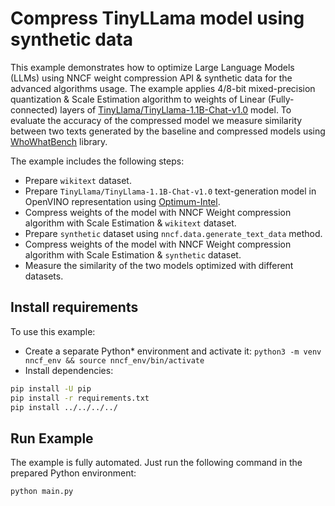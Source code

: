 # Compress TinyLLama model using synthetic data

This example demonstrates how to optimize Large Language Models (LLMs) using NNCF weight compression API & synthetic data for the advanced algorithms usage. The example applies 4/8-bit mixed-precision quantization & Scale Estimation algorithm to weights of Linear (Fully-connected) layers of [TinyLlama/TinyLlama-1.1B-Chat-v1.0](https://huggingface.co/TinyLlama/TinyLlama-1.1B-Chat-v1.0) model.
To evaluate the accuracy of the compressed model we measure similarity between two texts generated by the baseline and compressed models using [WhoWhatBench](https://github.com/openvinotoolkit/openvino.genai/tree/master/llm_bench/python/who_what_benchmark) library.

The example includes the following steps:

- Prepare `wikitext` dataset.
- Prepare `TinyLlama/TinyLlama-1.1B-Chat-v1.0` text-generation model in OpenVINO representation using [Optimum-Intel](https://huggingface.co/docs/optimum/intel/inference).
- Compress weights of the model with NNCF Weight compression algorithm with Scale Estimation & `wikitext` dataset.
- Prepare `synthetic` dataset using `nncf.data.generate_text_data` method.
- Compress weights of the model with NNCF Weight compression algorithm with Scale Estimation & `synthetic` dataset.
- Measure the similarity of the two models optimized with different datasets.

## Install requirements

To use this example:

- Create a separate Python* environment and activate it: `python3 -m venv nncf_env && source nncf_env/bin/activate`
- Install dependencies:

```bash
pip install -U pip
pip install -r requirements.txt
pip install ../../../../
```

## Run Example

The example is fully automated. Just run the following command in the prepared Python environment:

```bash
python main.py
```
